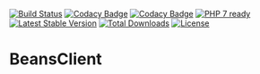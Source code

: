 [![Build Status](https://travis-ci.org/xobotyi/beansclient.svg?branch=master)](https://travis-ci.org/xobotyi/beansclient)
[![Codacy Badge](https://api.codacy.com/project/badge/Grade/0b787b1f74ce43828162298bef1d7868)](https://www.codacy.com/app/xobotyi/beansclient)
[![Codacy Badge](https://api.codacy.com/project/badge/Coverage/0b787b1f74ce43828162298bef1d7868)](https://www.codacy.com/app/xobotyi/beansclient)
[![PHP 7 ready](http://php7ready.timesplinter.ch/xobotyi/beansclient/badge.svg)](https://packagist.org/packages/xobotyi/beansclient)
[![Latest Stable Version](https://poser.pugx.org/xobotyi/beansclient/v/stable)](https://packagist.org/packages/xobotyi/beansclient)
[![Total Downloads](https://poser.pugx.org/xobotyi/beansclient/downloads)](https://packagist.org/packages/xobotyi/beansclient)
[![License](https://poser.pugx.org/xobotyi/beansclient/license)](https://packagist.org/packages/xobotyi/beansclient)

# BeansClient
